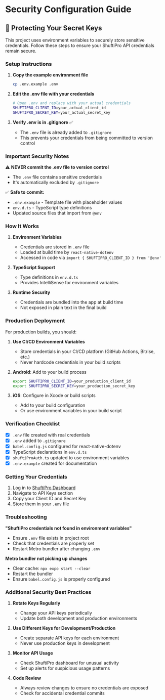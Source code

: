 # Security Configuration Guide

## 🔐 Protecting Your Secret Keys

This project uses environment variables to securely store sensitive credentials. Follow these steps to ensure your ShuftiPro API credentials remain secure.

### Setup Instructions

1. **Copy the example environment file**
   ```bash
   cp .env.example .env
   ```

2. **Edit the .env file with your credentials**
   ```bash
   # Open .env and replace with your actual credentials
   SHUFTIPRO_CLIENT_ID=your_actual_client_id
   SHUFTIPRO_SECRET_KEY=your_actual_secret_key
   ```

3. **Verify .env is in .gitignore** ✅
   - The `.env` file is already added to `.gitignore`
   - This prevents your credentials from being committed to version control

### Important Security Notes

⚠️ **NEVER commit the .env file to version control**
- The `.env` file contains sensitive credentials
- It's automatically excluded by `.gitignore`

✅ **Safe to commit:**
- `.env.example` - Template file with placeholder values
- `env.d.ts` - TypeScript type definitions
- Updated source files that import from `@env`

### How It Works

1. **Environment Variables**
   - Credentials are stored in `.env` file
   - Loaded at build time by `react-native-dotenv`
   - Accessed in code via `import { SHUFTIPRO_CLIENT_ID } from '@env'`

2. **TypeScript Support**
   - Type definitions in `env.d.ts`
   - Provides IntelliSense for environment variables

3. **Runtime Security**
   - Credentials are bundled into the app at build time
   - Not exposed in plain text in the final build

### Production Deployment

For production builds, you should:

1. **Use CI/CD Environment Variables**
   - Store credentials in your CI/CD platform (GitHub Actions, Bitrise, etc.)
   - Never hardcode credentials in your build scripts

2. **Android**: Add to your build process
   ```bash
   export SHUFTIPRO_CLIENT_ID=your_production_client_id
   export SHUFTIPRO_SECRET_KEY=your_production_secret_key
   ```

3. **iOS**: Configure in Xcode or build scripts
   - Add to your build configuration
   - Or use environment variables in your build script

### Verification Checklist

- [x] `.env` file created with real credentials
- [x] `.env` added to `.gitignore`
- [x] `babel.config.js` configured for react-native-dotenv
- [x] TypeScript declarations in `env.d.ts`
- [x] `shuftiProAuth.ts` updated to use environment variables
- [x] `.env.example` created for documentation

### Getting Your Credentials

1. Log in to [ShuftiPro Dashboard](https://dashboard.shuftipro.com/)
2. Navigate to API Keys section
3. Copy your Client ID and Secret Key
4. Store them in your `.env` file

### Troubleshooting

**"ShuftiPro credentials not found in environment variables"**
- Ensure `.env` file exists in project root
- Check that credentials are properly set
- Restart Metro bundler after changing `.env`

**Metro bundler not picking up changes**
- Clear cache: `npx expo start --clear`
- Restart the bundler
- Ensure `babel.config.js` is properly configured

### Additional Security Best Practices

1. **Rotate Keys Regularly**
   - Change your API keys periodically
   - Update both development and production environments

2. **Use Different Keys for Development/Production**
   - Create separate API keys for each environment
   - Never use production keys in development

3. **Monitor API Usage**
   - Check ShuftiPro dashboard for unusual activity
   - Set up alerts for suspicious usage patterns

4. **Code Review**
   - Always review changes to ensure no credentials are exposed
   - Check for accidental credential commits